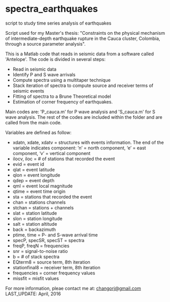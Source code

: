 # spectra_earthquakes
script to study time series analysis of earthquakes

Script used for my Master's thesis: "Constraints on the physical mechanism of 
intermediate-depth earthquake rupture in the Cauca cluster, Colombia, through a source parameter analysis".

This is a Matlab code that reads in seismic data from a software called 'Antelope'. The code is divided in
several steps:
- Read in seismic data
- Identify P and S wave arrivals
- Compute spectra using a multitaper technique
- Stack iteration of spectra to compute source and receiver terms of seismic events
- Fitting of spectra to a Brune Theoretical model
- Estimation of corner frequency of earthquakes.

Main codes are: 'P_cauca.m' for P wave analysis and 'S_cauca.m' for S wave analysis. The rest of the codes are included within the folder and are called from the main code. 

Variables are defined as follow:
- xdatn, xdate, xdatv = structures with events information. The end of the variable indicates component: ’n’ = north component, ‘e’ = east component, ‘v’ = vertical component
- ilocv, iloc = # of stations that recorded the event
- evid = event id
- qlat = event latitude
- qlon = event longitude
- qdep = event depth
- qml = event local magnitude
- qtime = event time origin
- sta = stations that recorded the event
- chan = stations channels
- stchan = stations + channels
- slat = station latitude
- slon = station longitude
- salt = station altitude
- back = backazimuth
- ptime, time = P- and S-wave arrival time
- specP, specSR, specST = spectra
- freqP, freqN = frequencies
- snr = signal-to-noise ratio
- b = # of stack spectra
- EQterm8 = source term, 8th iteration
- stationfinal8 = receiver term, 8th iteration
- frequencies = corner frequency values 
- missfit = misfit values

For more information, pleae contact me at: changorj@gmail.com
LAST_UPDATE: April, 2016
